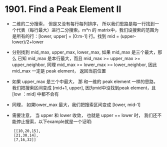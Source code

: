 # 1901. Find a Peak Element II

- 二维的二分搜索， 但是又没有每行每列排序， 所以我们思路是每一行找到一个代表（每行最大）进行二分搜索。m*n 的 matrix中，我们设搜索的范围为是所有的行：[lower, upper] =  [0:m-1] 行。找到 mid = (upper-lower)/2+lower

- 分别找到 mid_max, upper_max, lower_max, 如果 mid_max 是三个最大，那么 已知 mid_max 是本行最大，而且 mid_max >= upper_max >= upper_neighbor, 同理 mid_max >= lower_max >= lower_neighbor, 因此 mid_max 一定是 peak element， 返回当前位置

- 如果 upper_max 是三个中最大， 那 和一维的 peak element 一样的思路，我们把搜索区间变成 [mid+1, upper], 因为mid中没找到peak element，且 [low ：mid] 中都不会有

- 同理， 如果lower_max 最大，我们把搜索区间变成 [lower, mid-1]

- 需要注意， 当 upper 和 lower 收敛， 也就是 upper == lower 时， 我们还不能停止搜索，以下example就是一个证明:

```
    [[10,20,15],
    [21,30,14],
    [7,16,32]]
```
